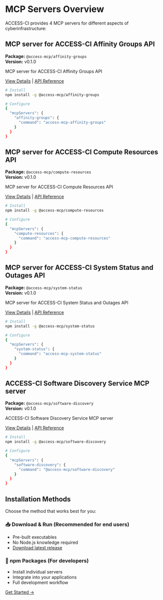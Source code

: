 # MCP Servers Overview

ACCESS-CI provides 4 MCP servers for different aspects of cyberinfrastructure:


## MCP server for ACCESS-CI Affinity Groups API

**Package:** `@access-mcp/affinity-groups`  
**Version:** v0.1.0

MCP server for ACCESS-CI Affinity Groups API

[View Details](/servers/affinity-groups) | [API Reference](/reference/api#affinity-groups)

```bash
# Install
npm install -g @access-mcp/affinity-groups

# Configure
{
  "mcpServers": {
    "affinity-groups": {
      "command": "access-mcp-affinity-groups"
    }
  }
}
```

## MCP server for ACCESS-CI Compute Resources API

**Package:** `@access-mcp/compute-resources`  
**Version:** v0.1.0

MCP server for ACCESS-CI Compute Resources API

[View Details](/servers/compute-resources) | [API Reference](/reference/api#compute-resources)

```bash
# Install
npm install -g @access-mcp/compute-resources

# Configure
{
  "mcpServers": {
    "compute-resources": {
      "command": "access-mcp-compute-resources"
    }
  }
}
```

## MCP server for ACCESS-CI System Status and Outages API

**Package:** `@access-mcp/system-status`  
**Version:** v0.1.0

MCP server for ACCESS-CI System Status and Outages API

[View Details](/servers/system-status) | [API Reference](/reference/api#system-status)

```bash
# Install
npm install -g @access-mcp/system-status

# Configure
{
  "mcpServers": {
    "system-status": {
      "command": "access-mcp-system-status"
    }
  }
}
```

## ACCESS-CI Software Discovery Service MCP server

**Package:** `@access-mcp/software-discovery`  
**Version:** v0.1.0

ACCESS-CI Software Discovery Service MCP server

[View Details](/servers/software-discovery) | [API Reference](/reference/api#software-discovery)

```bash
# Install
npm install -g @access-mcp/software-discovery

# Configure
{
  "mcpServers": {
    "software-discovery": {
      "command": "@access-mcp/software-discovery"
    }
  }
}
```


## Installation Methods

Choose the method that works best for you:

### 📥 Download & Run (Recommended for end users)
- Pre-built executables
- No Node.js knowledge required  
- [Download latest release](https://github.com/your-repo/releases)

### 🔧 npm Packages (For developers)
- Install individual servers
- Integrate into your applications
- Full development workflow

[Get Started →](/getting-started)
